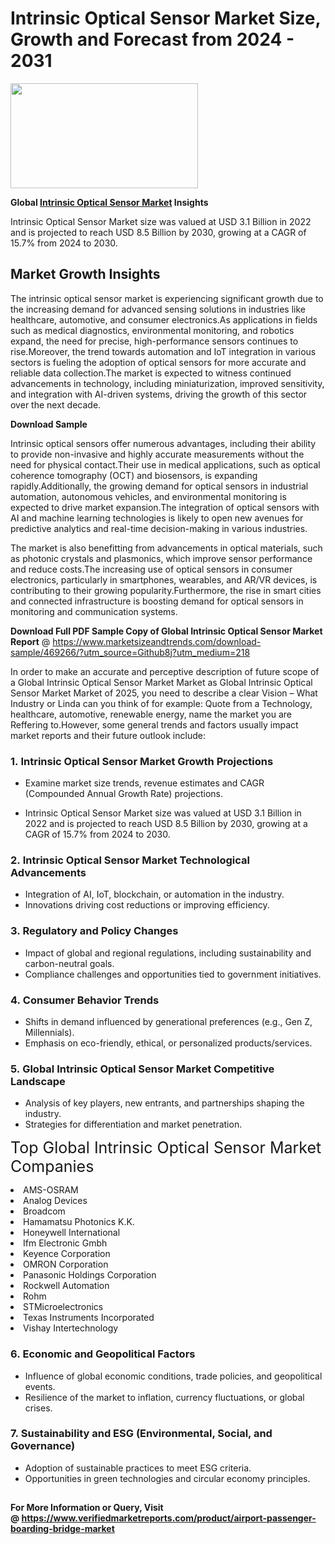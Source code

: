 <H1>Intrinsic Optical Sensor Market Size, Growth and Forecast from 2024 - 2031</H1><img class="aligncenter size-medium wp-image-584254" src="https://thirdeyenews.in/wp-content/uploads/2024/09/Global-Market-Research-300x168.jpeg" alt="" width="300" height="168" /><p><strong>Global&nbsp;<a href="https://www.marketsizeandtrends.com/download-sample/469266/?utm_source=Github8j?utm_medium=218">Intrinsic Optical Sensor Market</a> Insights</strong></p><p>Intrinsic Optical Sensor Market size was valued at USD 3.1 Billion in 2022 and is projected to reach USD 8.5 Billion by 2030, growing at a CAGR of 15.7% from 2024 to 2030.</p><p><h2>Market Growth Insights</h2> <p>The intrinsic optical sensor market is experiencing significant growth due to the increasing demand for advanced sensing solutions in industries like healthcare, automotive, and consumer electronics.As applications in fields such as medical diagnostics, environmental monitoring, and robotics expand, the need for precise, high-performance sensors continues to rise.Moreover, the trend towards automation and IoT integration in various sectors is fueling the adoption of optical sensors for more accurate and reliable data collection.The market is expected to witness continued advancements in technology, including miniaturization, improved sensitivity, and integration with AI-driven systems, driving the growth of this sector over the next decade.</p> <p><strong>Download Sample</strong></p> <p>Intrinsic optical sensors offer numerous advantages, including their ability to provide non-invasive and highly accurate measurements without the need for physical contact.Their use in medical applications, such as optical coherence tomography (OCT) and biosensors, is expanding rapidly.Additionally, the growing demand for optical sensors in industrial automation, autonomous vehicles, and environmental monitoring is expected to drive market expansion.The integration of optical sensors with AI and machine learning technologies is likely to open new avenues for predictive analytics and real-time decision-making in various industries.</p> <p>The market is also benefitting from advancements in optical materials, such as photonic crystals and plasmonics, which improve sensor performance and reduce costs.The increasing use of optical sensors in consumer electronics, particularly in smartphones, wearables, and AR/VR devices, is contributing to their growing popularity.Furthermore, the rise in smart cities and connected infrastructure is boosting demand for optical sensors in monitoring and communication systems.</p> <p><span class=""><strong>Download Full PDF Sample Copy of Global Intrinsic Optical Sensor Market Report</strong> @ <a href="https://www.marketsizeandtrends.com/download-sample/469266/?utm_source=Github8j?utm_medium=218" target="_blank">https://www.marketsizeandtrends.com/download-sample/469266/?utm_source=Github8j?utm_medium=218</a></span></p><p>In order to make an accurate and perceptive description of future scope of a Global&nbsp;Intrinsic Optical Sensor Market Market as Global&nbsp;Intrinsic Optical Sensor Market Market of 2025, you need to describe a clear Vision &ndash; What Industry or Linda can you think of for example: Quote from a Technology, healthcare, automotive, renewable energy, name the market you are Reffering to.However, some general trends and factors usually impact market reports and their future outlook include:</p><h3>1.&nbsp;<strong>Intrinsic Optical Sensor Market Growth Projections</strong></h3><ul><li>Examine market size trends, revenue estimates and CAGR (Compounded Annual Growth Rate) projections.</li><li><p>Intrinsic Optical Sensor Market size was valued at USD 3.1 Billion in 2022 and is projected to reach USD 8.5 Billion by 2030, growing at a CAGR of 15.7% from 2024 to 2030.</p></li></ul><h3>2.&nbsp;<strong>Intrinsic Optical Sensor Market Technological Advancements</strong></h3><ul><li>Integration of AI, IoT, blockchain, or automation in the industry.</li><li>Innovations driving cost reductions or improving efficiency.</li></ul><h3>3.&nbsp;<strong>Regulatory and Policy Changes</strong></h3><ul><li>Impact of global and regional regulations, including sustainability and carbon-neutral goals.</li><li>Compliance challenges and opportunities tied to government initiatives.</li></ul><h3>4.&nbsp;<strong>Consumer Behavior Trends</strong></h3><ul><li>Shifts in demand influenced by generational preferences (e.g., Gen Z, Millennials).</li><li>Emphasis on eco-friendly, ethical, or personalized products/services.</li></ul><h3>5.&nbsp;<strong>Global Intrinsic Optical Sensor Market Competitive Landscape</strong></h3><ul><li>Analysis of key players, new entrants, and partnerships shaping the industry.</li><li>Strategies for differentiation and market penetration.</li></ul><p data-pm-slice="1 1 []"><span style="color: inherit; font-family: inherit; font-size: 25px;">Top Global Intrinsic Optical Sensor Market Companies</span></p><div class="" data-test-id=""><p><li>AMS-OSRAM</li><li> Analog Devices</li><li> Broadcom</li><li> Hamamatsu Photonics K.K.</li><li> Honeywell International</li><li> Ifm Electronic Gmbh</li><li> Keyence Corporation</li><li> OMRON Corporation</li><li> Panasonic Holdings Corporation</li><li> Rockwell Automation</li><li> Rohm</li><li> STMicroelectronics</li><li> Texas Instruments Incorporated</li><li> Vishay Intertechnology</li></p></div><h3>6.&nbsp;<strong>Economic and Geopolitical Factors</strong></h3><ul><li>Influence of global economic conditions, trade policies, and geopolitical events.</li><li>Resilience of the market to inflation, currency fluctuations, or global crises.</li></ul><h3>7.&nbsp;<strong>Sustainability and ESG (Environmental, Social, and Governance)</strong></h3><ul><li>Adoption of sustainable practices to meet ESG criteria.</li><li>Opportunities in green technologies and circular economy principles.</li></ul><h2><strong style="font-size: 14px;">For More Information or Query, Visit @&nbsp;</strong><a style="background-color: #ffffff; font-size: 14px;" href="https://www.marketsizeandtrends.com/report/intrinsic-optical-sensor-market/" target="_blank">https://www.verifiedmarketreports.com/product/airport-passenger-boarding-bridge-market</a></h2>